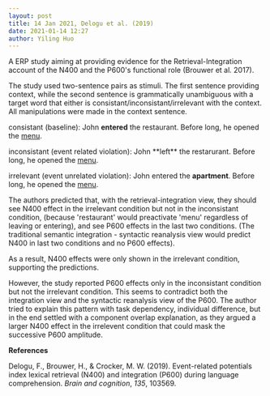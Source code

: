 ```yaml
---
layout: post
title: 14 Jan 2021, Delogu et al. (2019)
date: 2021-01-14 12:27
author: Yiling Huo
---
```

<!-- wp:paragraph -->
<p>A ERP study aiming at providing evidence for the Retrieval-Integration account of the N400 and the P600's functional role (Brouwer et al. 2017).</p>
<!-- /wp:paragraph -->

<!-- wp:paragraph -->
<p>The study used two-sentence pairs as stimuli. The first sentence providing context, while the second sentence is grammatically unambiguous with a target word that either is consistant/inconsistant/irrelevant with the context. All manipulations were made in the context sentence.</p>
<!-- /wp:paragraph -->

<!-- wp:paragraph -->
<p>consistant (baseline): John <strong>entered</strong> the restaurant. Before long, he opened the <span style="text-decoration:underline;">menu</span>.</p>
<!-- /wp:paragraph -->

<!-- wp:paragraph -->
<p>inconsistant (event related violation): John **left** the restarurant. Before long, he opened the <span style="text-decoration:underline;">menu</span>.</p>
<!-- /wp:paragraph -->

<!-- wp:paragraph -->
<p>irrelevant (event unrelated violation): John entered the <strong>apartment</strong>. Before long, he opened the <span style="text-decoration:underline;">menu</span>.</p>
<!-- /wp:paragraph -->

<!-- wp:paragraph -->
<p>The authors predicted that, with the retrieval-integration view, they should see N400 effect in the irrelevant condition but not in the inconsistant condition, (because 'restaurant' would preactivate 'menu' regardless of leaving or entering), and see P600 effects in the last two conditions. (The traditional semantic integration - syntactic reanalysis view would predict N400 in last two conditions and no P600 effects).</p>
<!-- /wp:paragraph -->

<!-- wp:paragraph -->
<p>As a result, N400 effects were only shown in the irrelevant condition, supporting the predictions. </p>
<!-- /wp:paragraph -->

<!-- wp:paragraph -->
<p>However, the study reported P600 effects only in the inconsistant condition but not the irrelevant condition. This seems to contradict both the integration view and the syntactic reanalysis view of the P600. The author tried to explain this pattern with task dependency, individual difference, but in the end settled with a component overlap explanation, as they argued a larger N400 effect in the irrelevent condition that could mask the successive P600 amplitude.</p>
<!-- /wp:paragraph -->

<!-- wp:paragraph -->
<p><strong>References</strong></p>
<!-- /wp:paragraph -->

<!-- wp:paragraph -->
<p>Delogu, F., Brouwer, H., &amp; Crocker, M. W. (2019). Event-related potentials index lexical retrieval (N400) and integration (P600) during language comprehension. <em>Brain and cognition</em>, <em>135</em>, 103569.</p>
<!-- /wp:paragraph -->
